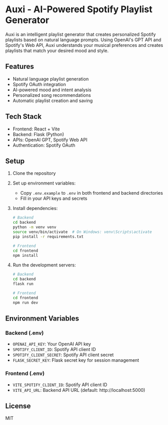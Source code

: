 # Auxi - AI-Powered Spotify Playlist Generator

Auxi is an intelligent playlist generator that creates personalized Spotify playlists based on natural language prompts. Using OpenAI's GPT API and Spotify's Web API, Auxi understands your musical preferences and creates playlists that match your desired mood and style.

## Features

- Natural language playlist generation
- Spotify OAuth integration
- AI-powered mood and intent analysis
- Personalized song recommendations
- Automatic playlist creation and saving

## Tech Stack

- Frontend: React + Vite
- Backend: Flask (Python)
- APIs: OpenAI GPT, Spotify Web API
- Authentication: Spotify OAuth

## Setup

1. Clone the repository
2. Set up environment variables:
   - Copy `.env.example` to `.env` in both frontend and backend directories
   - Fill in your API keys and secrets

3. Install dependencies:
   ```bash
   # Backend
   cd backend
   python -m venv venv
   source venv/bin/activate  # On Windows: venv\Scripts\activate
   pip install -r requirements.txt

   # Frontend
   cd frontend
   npm install
   ```

4. Run the development servers:
   ```bash
   # Backend
   cd backend
   flask run

   # Frontend
   cd frontend
   npm run dev
   ```

## Environment Variables

### Backend (.env)
- `OPENAI_API_KEY`: Your OpenAI API key
- `SPOTIFY_CLIENT_ID`: Spotify API client ID
- `SPOTIFY_CLIENT_SECRET`: Spotify API client secret
- `FLASK_SECRET_KEY`: Flask secret key for session management

### Frontend (.env)
- `VITE_SPOTIFY_CLIENT_ID`: Spotify API client ID
- `VITE_API_URL`: Backend API URL (default: http://localhost:5000)

## License

MIT 